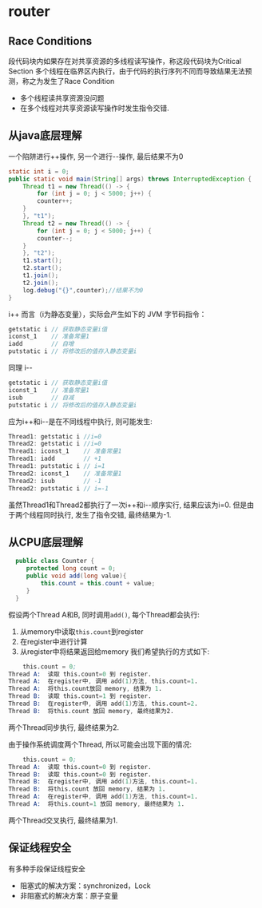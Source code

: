 # router


## Race Conditions
段代码块内如果存在对共享资源的多线程读写操作，称这段代码块为Critical Section
多个线程在临界区内执行，由于代码的执行序列不同而导致结果无法预测，称之为发生了Race Condition
- 多个线程读共享资源没问题
- 在多个线程对共享资源读写操作时发生指令交错.

## 从java底层理解
一个陷阱进行++操作, 另一个进行--操作, 最后结果不为0
```java
static int i = 0;
public static void main(String[] args) throws InterruptedException {
    Thread t1 = new Thread(() -> {
        for (int j = 0; j < 5000; j++) {
        counter++;
    }
    }, "t1");
    Thread t2 = new Thread(() -> {
        for (int j = 0; j < 5000; j++) {
        counter--;
    }
    }, "t2");
    t1.start();
    t2.start();
    t1.join();
    t2.join();
    log.debug("{}",counter);//结果不为0
}
```
i++ 而言（i为静态变量），实际会产生如下的 JVM 字节码指令：
```java
getstatic i // 获取静态变量i值
iconst_1    // 准备常量1
iadd        // 自增
putstatic i // 将修改后的值存入静态变量i
```
同理 i--
```java
getstatic i // 获取静态变量i值
iconst_1    // 准备常量1
isub        // 自减
putstatic i // 将修改后的值存入静态变量i
```
应为i++和i--是在不同线程中执行, 则可能发生:
```java
Thread1: getstatic i //i=0
Thread2: getstatic i //i=0
Thread1: iconst_1    // 准备常量1
Thread1: iadd        // +1
Thread1: putstatic i // i=1
Thread2: iconst_1    // 准备常量1
Thread2: isub        // -1
Thread2: putstatic i // i=-1
```
虽然Thread1和Thread2都执行了一次i++和i--顺序实行, 结果应该为i=0. 但是由于两个线程同时执行, 发生了指令交错, 最终结果为-1.



## 从CPU底层理解
```java
  public class Counter {
     protected long count = 0;
     public void add(long value){
         this.count = this.count + value;
     }
  }
```
假设两个Thread A和B, 同时调用`add()`, 每个Thread都会执行:
1. 从memory中读取`this.count`到register
2. 在register中进行计算
3. 从register中将结果返回给memory
我们希望执行的方式如下:
```s
    this.count = 0;
Thread A:  读取 this.count=0 到 register.
Thread A:  在register中, 调用 add(1)方法, this.count=1.
Thread A:  将this.count放回 memory, 结果为 1.
Thread B:  读取 this.count=1 到 register.
Thread B:  在register中, 调用 add(1)方法, this.count=2.
Thread B:  将this.count 放回 memory, 最终结果为2.
```
两个Thread同步执行, 最终结果为2.

由于操作系统调度两个Thread, 所以可能会出现下面的情况:
```s
    this.count = 0;
Thread A:  读取 this.count=0 到 register.
Thread B:  读取 this.count=0 到 register.
Thread B:  在register中, 调用 add(1)方法, this.count=1.
Thread B:  将this.count 放回 memory, 结果为 1.
Thread A:  在register中, 调用 add(1)方法, this.count=1.
Thread A:  将this.count=1 放回 memory, 最终结果为 1.
```
两个Thread交叉执行, 最终结果为1.


## 保证线程安全
有多种手段保证线程安全
- 阻塞式的解决方案：synchronized，Lock
- 非阻塞式的解决方案：原子变量
